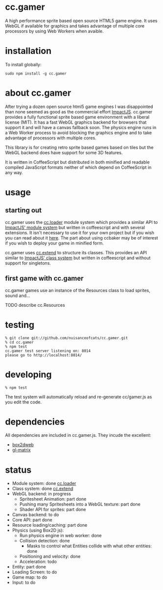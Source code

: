 # cc.gamer
A high performance sprite based open source HTML5 game engine. It uses WebGL if available for graphics and takes advantage of multiple core processors by using Web Workers when avaible.

# installation
To install globally:
```
sudo npm install -g cc.gamer
```

# about cc.gamer

After trying a dozen open source html5 game engines I was disappointed than none seemed as good as the commercial effort [ImpactJS](http://impactjs.com/). cc.gamer provides a fully functional sprite based game environment with a liberal license (MIT). It has a fast WebGL graphics backend for browsers that support it and will have a canvas fallback soon. The physics engine runs in a Web Worker process to avoid blocking the graphics engine and to take advantage of processors with multiple cores.

This library is for creating retro sprite based games based on tiles but the WebGL backend does have support for some 3D features.

It is written in CoffeeScript but distributed in both minified and readable compiled JavaScript formats neither of which depend on CoffeeScript in any way.

# usage

## starting out

cc.gamer uses the [cc.loader](http://github.com/nuisanceofcats/cc.loader) module system which provides a similar API to [ImpactJS' module system](http://impactjs.com/) but written in coffeescript and with several extensions. It isn't necessary to use it for your own project but if you wish you can read about it [here](http://github.com/nuisanceofcats/cc.loader). The part about using ccbaker may be of interest if you wish to deploy your game in minified form.

cc.gamer uses [cc.extend](http://github.com/nuisanceofcats/cc.extend) to structure its classes. This provides an API similar to [ImpactJS' class system](http://impactjs.com/) but written in coffeescript and without support for singletons.


## first game with cc.gamer

cc.gamer games use an instance of the Resources class to load sprites, sound and...

TODO describe cc.Resources

# testing
```
% git clone git://github.com/nuisanceofcats/cc.gamer.git
% cd cc.gamer
% npm test
cc.gamer test server listening on: 8014
please go to http://localhost:8014/
```

# developing
```
% npm test
```

The test system will automatically reload and re-generate cc/gamer.js as you edit the code.

# dependencies
All dependencies are included in cc.gamer.js. They incude the excellent:

* [box2dweb](http://code.google.com/p/box2dweb/)
* [gl-matrix](https://github.com/toji/gl-matrix)

# status
* Module system: done [cc.loader](http://github.com/nuisanceofcats/cc.loader)
* Class system: done [cc.extend](http://github.com/nuisanceofcats/cc.extend)
* WebGL backend: in progress
    * Spritesheet Animation: part done
    * Pushing many Spritesheets into a WebGL texture: part done
    * Shader API for sprites: part done
* Canvas backend: to do
* Core API: part done
* Resource loading/caching: part done
* Physics (using Box2D js):
    * Run physics engine in web worker: done
    * Collision detection: done
        * Masks to control what Entities collide with what other entities: done
    * Positioning and velocity: done
    * Acceleration: todo
* Entity: part done
* Loading Screen: to do
* Game map: to do
* Input: to do
